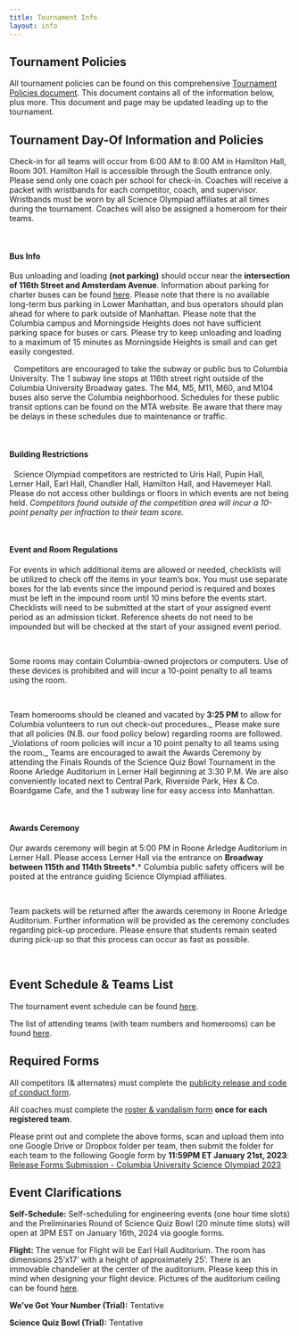 ```yaml
---
title: Tournament Info
layout: info
---
```


## **Tournament Policies**

All tournament policies can be found on this comprehensive [Tournament Policies document](https://docs.google.com/document/d/1fzkt4LLBKsnJflHD-6r_KvFj5zyQBr7Gi_vtzA2CmB0/). This document contains all of the information below, plus more. This document and page may be updated leading up to the tournament.

## **Tournament Day-Of Information and Policies**

Check-in for all teams will occur from 6:00 AM to 8:00 AM in Hamilton Hall, Room 301. Hamilton Hall is accessible through the South entrance only. Please send only one coach per school for check-in. Coaches will receive a packet with wristbands for each competitor, coach, and supervisor. Wristbands must be worn by all Science Olympiad affiliates at all times during the tournament. Coaches will also be assigned a homeroom for their teams.

&nbsp;

#### Bus Info

Bus unloading and loading **(not parking)** should occur near the **intersection of 116th Street and Amsterdam Avenue**. Information about parking for charter buses can be found [here](https://www.nyc.gov/html/dot/html/ferrybus/charterbus.shtml). Please note that there is no available long-term bus parking in Lower Manhattan, and bus operators should plan ahead for where to park outside of Manhattan. Please note that the Columbia campus and Morningside Heights does not have sufficient parking space for buses or cars. Please try to keep unloading and loading to a maximum of 15 minutes as Morningside Heights is small and can get easily congested.

&nbsp;
Competitors are encouraged to take the subway or public bus to Columbia University. The 1 subway line stops at 116th street right outside of the Columbia University Broadway gates. The M4, M5, M11, M60, and M104 buses also serve the Columbia neighborhood. Schedules for these public transit options can be found on the MTA website. Be aware that there may be delays in these schedules due to maintenance or traffic.

&nbsp;
&nbsp;

#### Building Restrictions

&nbsp;
Science Olympiad competitors are restricted to Uris Hall, Pupin Hall, Lerner Hall, Earl Hall, Chandler Hall, Hamilton Hall, and Havemeyer Hall. Please do not access other buildings or floors in which events are not being held. _Competitors found outside of the competition area will incur a 10-point penalty per infraction to their team score._

&nbsp;

#### Event and Room Regulations

For events in which additional items are allowed or needed, checklists will be utilized to check off the items in your team’s box. You must use separate boxes for the lab events since the impound period is required and boxes must be left in the impound room until 10 mins before the events start. Checklists will need to be submitted at the start of your assigned event period as an admission ticket. Reference sheets do not need to be impounded but will be checked at the start of your assigned event period.

&nbsp;

Some rooms may contain Columbia-owned projectors or computers. Use of these devices is prohibited and will incur a 10-point penalty to all teams using the room.

&nbsp;

Team homerooms should be cleaned and vacated by **3:25 PM** to allow for Columbia volunteers to run out check-out procedures._ Please make sure that all policies (N.B. our food policy below) regarding rooms are followed. \_Violations of room policies will incur a 10 point penalty to all teams using the room._ Teams are encouraged to await the Awards Ceremony by attending the Finals Rounds of the Science Quiz Bowl Tournament in the Roone Arledge Auditorium in Lerner Hall beginning at 3:30 P.M. We are also conveniently located next to Central Park, Riverside Park, Hex & Co. Boardgame Cafe, and the 1 subway line for easy access into Manhattan.

&nbsp;

#### Awards Ceremony

Our awards ceremony will begin at 5:00 PM in Roone Arledge Auditorium in Lerner Hall. Please access Lerner Hall via the entrance on **Broadway between 115th and 114th Streets\***.\* Columbia public safety officers will be posted at the entrance guiding Science Olympiad affiliates.

&nbsp;

Team packets will be returned after the awards ceremony in Roone Arledge Auditorium. Further information will be provided as the ceremony concludes regarding pick-up procedure. Please ensure that students remain seated during pick-up so that this process can occur as fast as possible.

&nbsp;

## **Event Schedule & Teams List**

The tournament event schedule can be found [here](https://docs.google.com/spreadsheets/d/1bXm0771iAZCyP7o-EQcDlos_wHdpZ9wvh0h4GoqnL_k/edit#gid=0).

The list of attending teams (with team numbers and homerooms) can be found [here](https://drive.google.com/file/d/1EGNX54uHr2ejXQwZd5m9Eu4LqeRHh-Es/view?usp=sharing).

## **Required Forms**

All competitors (& alternates) must complete the [publicity release and code of conduct form](https://drive.google.com/open?id=1QeVx6K1pF4mJwSk6TXKPueO01qUDoGU1).

All coaches must complete the [roster & vandalism form](https://drive.google.com/file/d/1xAN8OU_Ge_H3Jh47LZyYEyErafXPRveS/view?usp=sharing) **once for each registered team**.

Please print out and complete the above forms, scan and upload them into one Google Drive or Dropbox folder per team, then submit the folder for each team to the following Google form by **11:59PM ET January 21st, 2023**: [Release Forms Submission - Columbia University Science Olympiad 2023](https://docs.google.com/forms/d/e/1FAIpQLSfphoFfo3MQbbXs_YGonbaaisSt2rdlEuJ-qxIBwzszVyXqPw/viewform?usp=sf_link)

## **Event Clarifications**

**Self-Schedule:** Self-scheduling for engineering events (one hour time slots) and the Preliminaries Round of Science Quiz Bowl (20 minute time slots) will open at 3PM EST on January 16th, 2024 via google forms.

**Flight:** The venue for Flight will be Earl Hall Auditorium. The room has dimensions 25’x17’ with a height of approximately 25’. There is an immovable chandelier at the center of the auditorium. Please keep this in mind when designing your flight device. Pictures of the auditorium ceiling can be found [here](https://drive.google.com/file/d/14bIp1Kvv59TWBG-9V0OWv7S8vb6okSND/view?usp=sharing).

**We’ve Got Your Number (Trial):** Tentative

<!-- We’ve Got Your Number will be run according to the Texas State Science Olympiad Trial rules found [here](https://artscioutreach.tamu.edu/pdfs/olympiad_2023/texas_c_wevegotyournumber_23.pdf). We will be allotting 40 minutes for the event, which begins at 7:00 AM. An online solving application can be found [here](https://byronxu99.github.io/wgyn/) for practice purposes. -->

**Science Quiz Bowl (Trial):** Tentative

<!-- Science Quiz Bowl rules can be found [here](https://docs.google.com/document/d/1SFaar0HUIAUjO2btpyJgO0Fi5_IbELzE/edit). Note that the instructions are different from previous editions held elsewhere. Teams of three individuals are welcome. Two main rounds will be held: (1) Preliminaries round, which is a Kahoot style tournament among five-six teams of 20 multiple-choice questions. The highest scoring team per time slot will advance to the Finals Round automatically. The two highest scoring runner-ups will additionally be invited to the Finals Round. (2) Finals Round will be held in the Roone Auditorium of Lerner and will be an eight-team tournament available for public viewing. The format will involve 10 short answer questions with the highest scoring team advancing throughout the tournament. -->
